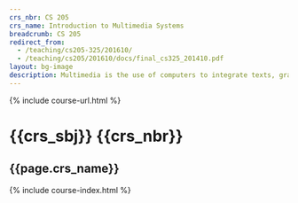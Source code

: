 ```yaml
---
crs_nbr: CS 205
crs_name: Introduction to Multimedia Systems
breadcrumb: CS 205
redirect_from:
  - /teaching/cs205-325/201610/
  - /teaching/cs205/201610/docs/final_cs325_201410.pdf
layout: bg-image
description: Multimedia is the use of computers to integrate texts, graphics, video, animation, and sound in an interactive experience. The course introduces these elements of multimedia and their associated technologies. Students will gain an appreciation of each element and be able to combine them into a finished work.
---
```

{% include course-url.html %}
# {{crs_sbj}} {{crs_nbr}}
## {{page.crs_name}}

{% include course-index.html %}
